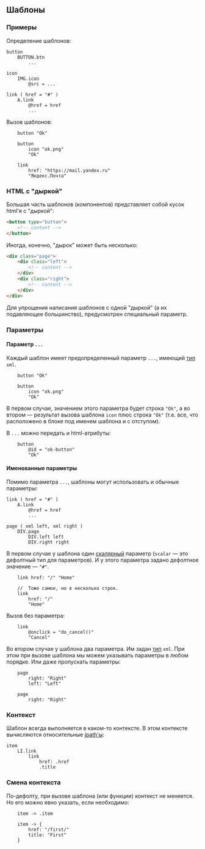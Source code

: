 ## Шаблоны


### Примеры

Определение шаблонов:

```
button
    BUTTON.btn
        ...

icon
    IMG.icon
        @src = ...

link ( href = "#" )
    A.link
        @href = href
        ...
```

Вызов шаблонов:

```
    button "Ok"

    button
        icon "ok.png"
        "Ok"

    link
        href: "https://mail.yandex.ru"
        "Яндекс.Почта"
```


### HTML с "дыркой"

Большая часть шаблонов (компонентов) представляет собой кусок html'я с "дыркой":

```html
<button type="button">
    <!-- content -->
</button>
```

Иногда, конечно, "дырок" может быть несколько:

```html
<div class="page">
    <div class="left">
        <!-- content -->
    </div>
    <div class="right">
        <!-- content -->
    </div>
</div>
```

Для упрощения написания шаблонов с одной "дыркой"
(а их подавляющее большинство), предусмотрен специальный параметр.


### Параметры

#### Параметр `...`

Каждый шаблон имеет предопределенный параметр `...`, имеющий [тип](types.md) `xml`.

```
    button "Ok"

    button
        icon "ok.png"
        "Ok"
```

В первом случае, значением этого параметра будет строка `"Ok"`,
а во втором — результат вызова шаблона `icon` плюс строка `"Ok"`
(т.е. все, что расположено в блоке под именем шаблона и с отступом).

В `...` можно передать и html-атрибуты:

```
    button
        @id = "ok-button"
        "Ok"
```

#### Именованные параметры

Помимо параметра `...`, шаблоны могут использовать и обычные параметры:

```
link ( href = "#" )
    A.link
        @href = href
        ...

page ( xml left, xml right )
    DIV.page
        DIV.left left
        DIV.right right

```

В первом случае у шаблона один [скалярный](types.md) параметр (`scalar` — это дефолтный
тип для параметров). И у этого параметра задано дефолтное значение — `"#"`.

```
    link href: "/" "Home"

    //  Тоже самое, но в несколько строк.
    link
        href: "/"
        "Home"
```

Вызов без параметра:

```
    link
        @onclick = "do_cancel()"
        "Cancel"
```

Во втором случае у шаблона два параметра. Им задан [тип](types.md) `xml`.
При этом при вызове шаблона мы можем указывать параметры в любом порядке.
Или даже пропускать параметры:

```
    page
        right: "Right"
        left: "Left"

    page
        right: "Right"
```


### Контекст

Шаблон всегда выполняется в каком-то контексте. В этом контексте вычисляются
относительные [jpath'ы](jpath.md):

```
item
    LI.link
        link
            href: .href
            .title
```


### Смена контекста

По-дефолту, при вызове шаблона (или функции) контекст не меняется.
Но его можно явно указать, если необходимо:

```
    item -> .item

    item -> {
        href: "/first/"
        title: "First"
    }
```

